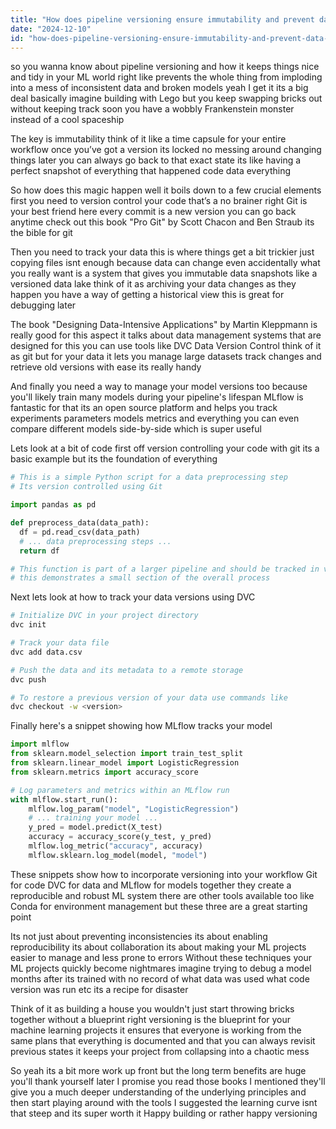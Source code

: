 ```yaml
---
title: "How does pipeline versioning ensure immutability and prevent data inconsistency in machine learning workflows?"
date: "2024-12-10"
id: "how-does-pipeline-versioning-ensure-immutability-and-prevent-data-inconsistency-in-machine-learning-workflows"
---
```


 so you wanna know about pipeline versioning and how it keeps things nice and tidy in your ML world right  like prevents the whole thing from imploding into a mess of inconsistent data and broken models  yeah I get it its a big deal  basically imagine building with Lego but you keep swapping bricks out without keeping track  soon you have a wobbly Frankenstein monster instead of a cool spaceship

The key is immutability  think of it like a time capsule for your entire workflow  once you’ve got a version its locked  no messing around changing things later  you can always go back to that exact state its like having a perfect snapshot of everything that happened code data everything

So how does this magic happen  well it boils down to a few crucial elements  first you need to version control your code that’s a no brainer right  Git is your best friend here  every commit is a new version  you can go back anytime  check out this book "Pro Git" by Scott Chacon and Ben Straub  its the bible for git


Then you need to track your data  this is where things get a bit trickier  just copying files isnt enough  because data can change  even accidentally  what you really want is a system that gives you immutable data snapshots  like a versioned data lake  think of it as archiving your data changes as they happen you have a way of getting a historical view  this is great for debugging later

The book "Designing Data-Intensive Applications" by Martin Kleppmann is really good for this aspect it talks about data management systems that are designed for this  you can use tools like DVC Data Version Control  think of it as git but for your data  it lets you manage large datasets track changes and retrieve old versions with ease  its really handy

And finally you need a way to manage your model versions too  because you'll likely train many models during your pipeline's lifespan  MLflow is fantastic for that  its an open source platform and helps you track experiments parameters models metrics and everything  you can even compare different models side-by-side which is super useful

Lets look at a bit of code  first off version controlling your code with git its a basic example but its the foundation of everything


```python
# This is a simple Python script for a data preprocessing step
# Its version controlled using Git

import pandas as pd

def preprocess_data(data_path):
  df = pd.read_csv(data_path)
  # ... data preprocessing steps ...
  return df

# This function is part of a larger pipeline and should be tracked in version control
# this demonstrates a small section of the overall process
```


Next lets look at how to track your data versions using DVC


```bash
# Initialize DVC in your project directory
dvc init

# Track your data file
dvc add data.csv

# Push the data and its metadata to a remote storage
dvc push

# To restore a previous version of your data use commands like
dvc checkout -w <version>
```


Finally here's a snippet showing how MLflow tracks your model


```python
import mlflow
from sklearn.model_selection import train_test_split
from sklearn.linear_model import LogisticRegression
from sklearn.metrics import accuracy_score

# Log parameters and metrics within an MLflow run
with mlflow.start_run():
    mlflow.log_param("model", "LogisticRegression")
    # ... training your model ...
    y_pred = model.predict(X_test)
    accuracy = accuracy_score(y_test, y_pred)
    mlflow.log_metric("accuracy", accuracy)
    mlflow.sklearn.log_model(model, "model")
```


These snippets show how to incorporate versioning into your workflow  Git for code DVC for data and MLflow for models  together they create a reproducible and robust ML system  there are other tools available too like Conda for environment management  but these three are a great starting point


Its not just about preventing inconsistencies its about enabling reproducibility  its about collaboration  its about making your ML projects easier to manage and less prone to errors   Without these techniques your ML projects quickly become nightmares  imagine trying to debug a model months after its trained  with no record of what data was used  what code version was run etc  its a recipe for disaster

Think of it as building a house  you wouldn't just start throwing bricks together without a blueprint right  versioning is the blueprint for your machine learning projects  it ensures that everyone is working from the same plans that everything is documented and that you can always revisit previous states  it keeps your project from collapsing into a chaotic mess


So  yeah its a bit more work up front but the long term benefits are huge  you'll thank yourself later I promise you  read those books I mentioned  they'll give you a much deeper understanding of the underlying principles  and then start playing around with the tools I suggested  the learning curve isnt that steep and its super worth it  Happy building  or rather happy versioning

